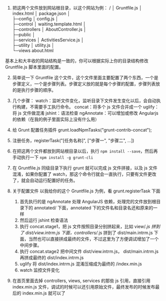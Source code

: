 1. 把这两个文件放到网站根目录，以这个网站为例：
/
│  Gruntfile.js
│  index.html
│  package.json
│      
├─config
│      config.js
│      
├─control
│      waiting.template.html
│      
├─controllers
│      AboutController.js
│      
├─public
│          
├─services
│      ActivitiesService.js
│      
├─utility
│      utility.js
│      
└─views
        about.html
        
基本上和大丰收的网站结构是一致的，你可以根据实际上你的目录结构修改 Gruntfile.js 脚本里面的配置。

2. 简单说一下 Gruntfile 这个文件，这个文件里面主要配置了两个东西，一个是步骤定义，一个是步骤列表。步骤定义放的就是每个步骤的配置，步骤列表放的是执行步骤的顺序。

3. 几个步骤：
    watch：监听文件变化，监听目录下文件发生变化以后，会自动执行构建，不需要手工执行命令。
    concat：将多个 js 文件合并成一个
    uglify：将 js 文件做混淆
    jshint：语法检查
    ngAnnotate：可以增加或修改 Angularjs 的依赖（在我的例子里面实际上没有什么用）

4. 给 Grunt 配置任务插件
    grunt.loadNpmTasks("grunt-contrib-concat");

5. 注册任务，registerTask("[任务名称]", ["步骤一", "步骤二", ...])

6. 在把这两个文件都放到网站根目录以后，执行 `npm install --save`，然后再手动执行一下 `npm install -g grunt-cli`

7. 在 Gruntfile.js 同级目录下执行 grunt 就可以完成 js 文件拼接，以及 js 文件混淆，如果你配置了 watch，那这个命令行就会一直执行，只要有文件更改了，就会自动运行配置好的任务。

8. 关于配置文件
    以我给你的这个 Gruntfile.js 为例，看 grunt.registerTask 下面
    1) 首先执行的是 ngAnnotate 处理 AngularJS 依赖，处理完的文件放到根目录下的 annotated/ 下面，annotated 下的文件名和目录名还和原来的一样
    2) 然后运行 jshint 检查语法
    3) 执行 concat.stage1，把 js 文件按照目录分别拼起来，比如 view/*.js 拼到了 dist/view.intrm.js 下面，controllers/*.js 拼到了 dist/main.intrm.js 下面，当然也可以直接拼成最终的文件，不过这里为了方便调试增加了一个中间步骤。
    4) 执行 concat.stage2 把中间文件 dist/view.intrm.js， dist/main.intrm.js 再拼成最终的 dist/index.intrm.js
    5) uglify 将 dist/index.intrm.js 混淆压缩成为最终的 /index.min.js
    6) watch 监控文件变化

9. 在首页里面去掉 controllers, views, services 的那些 js 引用，直接引用 index.min.js 文件，调试的时候可以还引用原始文件，最终发布的时候发布最后的 index.min.js 就可以了